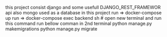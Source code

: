 this project consist django and some usefull DJANGO_REST_FRAMEWOR api also mongo used as a database in this project
run => docker-compose up
run => docker-compose exec backend sh   # open new terminal and run this command
run bellow comman in 2nd terminal
python manage.py makemigrations
python manage.py migrate

